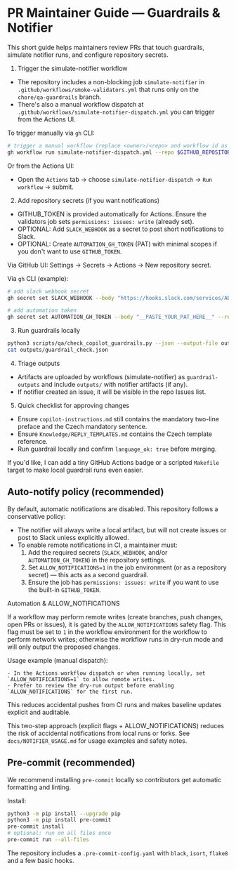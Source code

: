 # PR Maintainer Guide — Guardrails & Notifier

This short guide helps maintainers review PRs that touch guardrails, simulate notifier runs, and configure repository secrets.

1) Trigger the simulate-notifier workflow

- The repository includes a non-blocking job `simulate-notifier` in `.github/workflows/smoke-validators.yml` that runs only on the `chore/qa-guardrails` branch.
- There's also a manual workflow dispatch at `.github/workflows/simulate-notifier-dispatch.yml` you can trigger from the Actions UI.

To trigger manually via `gh` CLI:

```bash
# trigger a manual workflow (replace <owner>/<repo> and workflow id as needed)
gh workflow run simulate-notifier-dispatch.yml --repo $GITHUB_REPOSITORY
```

Or from the Actions UI:
- Open the `Actions` tab → choose `simulate-notifier-dispatch` → `Run workflow` → submit.

2) Add repository secrets (if you want notifications)

- GITHUB_TOKEN is provided automatically for Actions. Ensure the validators job sets `permissions: issues: write` (already set).
- OPTIONAL: Add `SLACK_WEBHOOK` as a secret to post short notifications to Slack.
- OPTIONAL: Create `AUTOMATION_GH_TOKEN` (PAT) with minimal scopes if you don't want to use `GITHUB_TOKEN`.

Via GitHub UI: Settings → Secrets → Actions → New repository secret.

Via `gh` CLI (example):

```bash
# add slack webhook secret
gh secret set SLACK_WEBHOOK --body "https://hooks.slack.com/services/ABC/DEF/GHI" --repo $GITHUB_REPOSITORY

# add automation token
gh secret set AUTOMATION_GH_TOKEN --body "__PASTE_YOUR_PAT_HERE__" --repo $GITHUB_REPOSITORY
```

3) Run guardrails locally

```bash
python3 scripts/qa/check_copilot_guardrails.py --json --output-file outputs/guardrail_check.json
cat outputs/guardrail_check.json
```

4) Triage outputs

- Artifacts are uploaded by workflows (simulate-notifier) as `guardrail-outputs` and include `outputs/` with notifier artifacts (if any).
- If notifier created an issue, it will be visible in the repo Issues list.

5) Quick checklist for approving changes

- Ensure `copilot-instructions.md` still contains the mandatory two-line preface and the Czech mandatory sentence.
- Ensure `Knowledge/REPLY_TEMPLATES.md` contains the Czech template reference.
- Run guardrail locally and confirm `language_ok: true` before merging.

If you'd like, I can add a tiny GitHub Actions badge or a scripted `Makefile` target to make local guardrail runs even easier.

## Auto-notify policy (recommended)

By default, automatic notifications are disabled. This repository follows a conservative policy:

- The notifier will always write a local artifact, but will not create issues or post to Slack unless explicitly allowed.
- To enable remote notifications in CI, a maintainer must:
	1. Add the required secrets (`SLACK_WEBHOOK`, and/or `AUTOMATION_GH_TOKEN`) in the repository settings.
	2. Set `ALLOW_NOTIFICATIONS=1` in the job environment (or as a repository secret) — this acts as a second guardrail.
	3. Ensure the job has `permissions: issues: write` if you want to use the built-in `GITHUB_TOKEN`.

Automation & ALLOW_NOTIFICATIONS

If a workflow may perform remote writes (create branches, push changes, open PRs or issues), it is gated by the
`ALLOW_NOTIFICATIONS` safety flag. This flag must be set to `1` in the workflow environment for the workflow to perform
network writes; otherwise the workflow runs in dry-run mode and will only output the proposed changes.

Usage example (manual dispatch):

	- In the Actions workflow dispatch or when running locally, set `ALLOW_NOTIFICATIONS=1` to allow remote writes.
	- Prefer to review the dry-run output before enabling `ALLOW_NOTIFICATIONS` for the first run.

This reduces accidental pushes from CI runs and makes baseline updates explicit and auditable.

This two-step approach (explicit flags + ALLOW_NOTIFICATIONS) reduces the risk of accidental notifications from local runs or forks. See `docs/NOTIFIER_USAGE.md` for usage examples and safety notes.


## Pre-commit (recommended)

We recommend installing `pre-commit` locally so contributors get automatic formatting and linting.

Install:

```bash
python3 -m pip install --upgrade pip
python3 -m pip install pre-commit
pre-commit install
# optional: run on all files once
pre-commit run --all-files
```

The repository includes a `.pre-commit-config.yaml` with `black`, `isort`, `flake8` and a few basic hooks.

